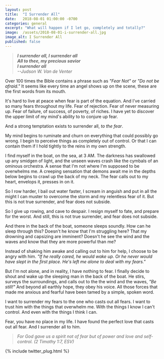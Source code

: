 ```yaml
---
layout: post
title:  "I Surrender All"
date:   2018-08-01 01:00:00 -0700
categories: general
excerpt: "What will happen if I let go, completely and totally?"
image:  /assets/2018-08-01-i-surrender-all.jpg
image_alt: I Surrender All
published: false
---
```


> ***I surrender all, I surrender all  
> All to thee, my precious savior  
> I surrender all***  
> *--Judson W. Van de Venter*

Over 100 times the Bible contains a phrase such as *"Fear Not"* or *"Do not be afraid."* It seems like every time an angel shows up on the scene, these are the first words from its mouth.

It's hard to live at peace when fear is part of the equation. And I've carried so many fears throughout my life. Fear of rejection. Fear of never measuring up. Fear of failure, of success, of poverty, of riches. I have yet to discover the upper limit of my mind's ability to to conjure up fear.

And a strong temptation exists to surrender all, *to the fear*.

My mind begins to ruminate and churn on everything that could possibly go wrong. I begin to perceive things as completely out of control. Or that I can contain them if I hold tightly to the reins in my own strength.

I find myself in the boat, on the sea, at 3 AM. The darkness has swallowed up any smidgen of light, and the unseen waves crash like the cymbals of an ominous orchestra. A sense that I'm not where I'm supposed to be overwhelms me. A creeping sensation that demons await me in the depths below begins to crawl up the back of my neck. The fear calls out to my heart, envelops it, presses in on it.

So I row harder, I bail out water faster, I scream in anguish and put in all the might I can muster to overcome the storm and my relentless fear of it. But this is not true surrender, and fear does not subside.

So I give up rowing, and cave to despair. I resign myself to fate, and prepare for the worst. And still, this is not true surrender, and fear does not subside.

And there in the back of the boat, someone sleeps soundly. How can he sleep through this? Doesn't he know that I'm struggling here? That my drowning and capsizing are imminent? Doesn't he see the wind and the waves and know that they are more powerful than me?

Instead of shaking him awake and calling out to him for help, I choose to be angry with him. *"If he really cared, he would wake up. Or he never would have slept in the first place. He's left me alone to deal with my fears."*

But I'm not alone, and in reality, I have nothing to fear. I finally decide to shout and wake up the sleeping man in the back of the boat. He stirs, surveys the surroundings, and calls out to the the wind and the waves, *"Be still!"* And beyond all earthly hope, they obey his voice. All those forces that made me anxious and fearful have been tamed by a simple, spoken word.

I want to surrender my fears to the one who casts out all fears. I want to trust him with the things that overwhelm me. With the things I know I can't control. And even with the things I think I can.

Fear, you have no place in my life. I have found the perfect love that casts out all fear. And I surrender all to him.

> *For God gave us a spirit not of fear but of power and love and self-control. (2 Timothy 1:7, ESV)*

{% include twitter_plug.html %}